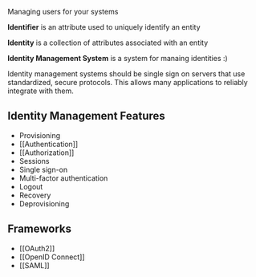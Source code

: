 
Managing users for your systems

**Identifier** is an attribute used to uniquely identify an entity

**Identity** is a collection of attributes associated with an entity

**Identity Management System** is a system for manaing identities :)

Identity management systems should be single sign on servers that use standardized, secure protocols. This allows many applications to reliably integrate with them.


## Identity Management Features
- Provisioning
- [[Authentication]]
- [[Authorization]]
- Sessions
- Single sign-on
- Multi-factor authentication
- Logout
- Recovery
- Deprovisioning


## Frameworks
- [[OAuth2]]
- [[OpenID Connect]]
- [[SAML]]

